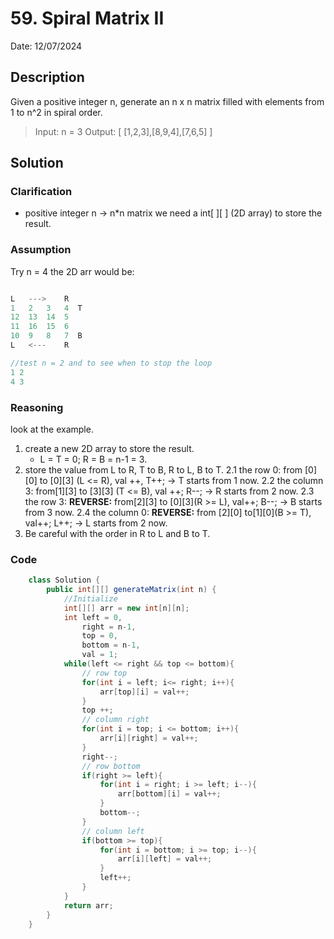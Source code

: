 # 59. Spiral Matrix II

Date: 12/07/2024

## Description

Given a positive integer n, generate an n x n matrix filled with elements from 1 to n^2 in spiral order.

> Input: n = 3
> Output: [ [1,2,3],[8,9,4],[7,6,5] ]

## Solution

### Clarification

- positive integer n -> n\*n matrix
  we need a int[ ][ ] (2D array) to store the result.

### Assumption

Try n = 4
the 2D arr would be:

```java

L   --->    R
1   2   3   4  T
12  13  14  5
11  16  15  6
10  9   8   7  B
L   <---    R

//test n = 2 and to see when to stop the loop
1 2
4 3
```

### Reasoning

look at the example.

1. create a new 2D array to store the result.
   - L = T = 0; R = B = n-1 = 3.
2. store the value from L to R, T to B, R to L, B to T.
   2.1 the row 0: from [0][0] to [0][3] (L <= R), val ++, T++; -> T starts from 1 now.
   2.2 the column 3: from[1][3] to [3][3] (T <= B), val ++; R--; -> R starts from 2 now.
   2.3 the row 3: **REVERSE:** from[2][3] to [0][3](R >= L), val++; B--; -> B starts from 3 now.
   2.4 the column 0: **REVERSE:** from [2][0] to[1][0](B >= T), val++; L++; -> L starts from 2 now.
3. Be careful with the order in R to L and B to T.

### Code

```java
    class Solution {
        public int[][] generateMatrix(int n) {
            //Initialize
            int[][] arr = new int[n][n];
            int left = 0,
                right = n-1,
                top = 0,
                bottom = n-1,
                val = 1;
            while(left <= right && top <= bottom){
                // row top
                for(int i = left; i<= right; i++){
                    arr[top][i] = val++;
                }
                top ++;
                // column right
                for(int i = top; i <= bottom; i++){
                    arr[i][right] = val++;
                }
                right--;
                // row bottom
                if(right >= left){
                    for(int i = right; i >= left; i--){
                        arr[bottom][i] = val++;
                    }
                    bottom--;
                }
                // column left
                if(bottom >= top){
                    for(int i = bottom; i >= top; i--){
                        arr[i][left] = val++;
                    }
                    left++;
                }
            }
            return arr;
        }
    }
```
